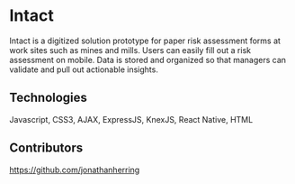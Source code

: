 # Intact

Intact is a digitized solution prototype for paper risk assessment forms at work sites such as mines and mills. 
Users can easily fill out a risk assessment on mobile. 
Data is stored and organized so that managers can validate and pull out actionable insights.

## Technologies
Javascript, CSS3, AJAX, ExpressJS, KnexJS, React Native, HTML

## Contributors

https://github.com/jonathanherring
